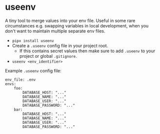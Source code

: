 # useenv

A tiny tool to merge values into your env file. 
Useful in some rare circumstances e.g. swapping variables in local development,
when you don't want to maintain multiple separate env files.  

* `pipx install useenv`
* Create a `.useenv` config file in your project root. 
  * If this contains secret values then make sure to add `.useenv` to your project or global `.gitignore`.
* `useenv <env_identifier>`

Example `.useenv` config file:

```
env_file: .env
envs:
    foo:
        DATABASE_HOST: "..."
        DATABASE_NAME: "..."
        DATABASE_USER: "..."
        DATABASE_PASSWORD: "..."
    bar:
        DATABASE_HOST: "..."
        DATABASE_NAME: "..."
        DATABASE_USER: "..."
        DATABASE_PASSWORD: "..."
```
